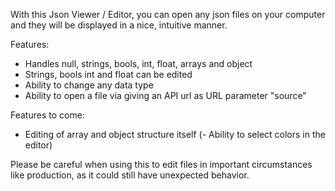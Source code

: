 With this Json Viewer / Editor, you can open any json files on your computer and they will be displayed in a nice, intuitive manner.

Features:
  - Handles null, strings, bools, int, float, arrays and object
  - Strings, bools int and float can be edited
  - Ability to change any data type
  - Ability to open a file via giving an API url as URL parameter "source"

Features to come:
  - Editing of array and object structure itself
 (- Ability to select colors in the editor)

Please be careful when using this to edit files in important circumstances like production, as it could still have unexpected behavior.
